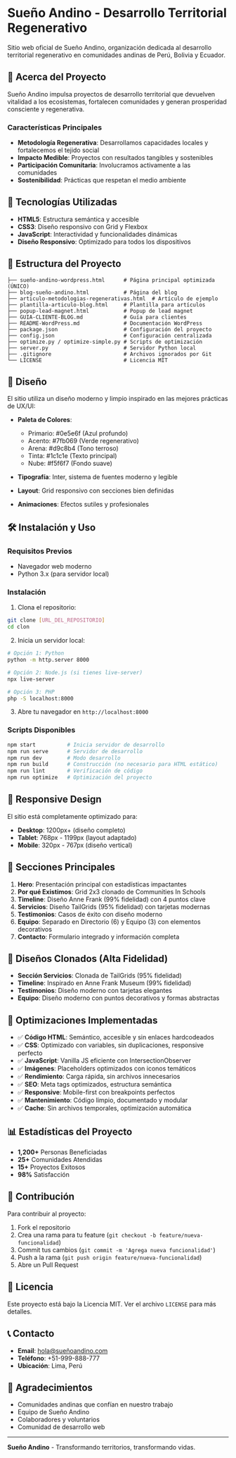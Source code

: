 # Sueño Andino - Desarrollo Territorial Regenerativo

Sitio web oficial de Sueño Andino, organización dedicada al desarrollo territorial regenerativo en comunidades andinas de Perú, Bolivia y Ecuador.

## 🌄 Acerca del Proyecto

Sueño Andino impulsa proyectos de desarrollo territorial que devuelven vitalidad a los ecosistemas, fortalecen comunidades y generan prosperidad consciente y regenerativa.

### Características Principales

- **Metodología Regenerativa**: Desarrollamos capacidades locales y fortalecemos el tejido social
- **Impacto Medible**: Proyectos con resultados tangibles y sostenibles
- **Participación Comunitaria**: Involucramos activamente a las comunidades
- **Sostenibilidad**: Prácticas que respetan el medio ambiente

## 🚀 Tecnologías Utilizadas

- **HTML5**: Estructura semántica y accesible
- **CSS3**: Diseño responsivo con Grid y Flexbox
- **JavaScript**: Interactividad y funcionalidades dinámicas
- **Diseño Responsivo**: Optimizado para todos los dispositivos

## 📁 Estructura del Proyecto

```
├── sueño-andino-wordpress.html      # Página principal optimizada (ÚNICO)
├── blog-sueño-andino.html           # Página del blog
├── articulo-metodologias-regenerativas.html  # Artículo de ejemplo
├── plantilla-articulo-blog.html     # Plantilla para artículos
├── popup-lead-magnet.html           # Popup de lead magnet
├── GUIA-CLIENTE-BLOG.md             # Guía para clientes
├── README-WordPress.md              # Documentación WordPress
├── package.json                     # Configuración del proyecto
├── config.json                      # Configuración centralizada
├── optimize.py / optimize-simple.py # Scripts de optimización
├── server.py                        # Servidor Python local
├── .gitignore                       # Archivos ignorados por Git
└── LICENSE                          # Licencia MIT
```

## 🎨 Diseño

El sitio utiliza un diseño moderno y limpio inspirado en las mejores prácticas de UX/UI:

- **Paleta de Colores**:
  - Primario: #0e5e6f (Azul profundo)
  - Acento: #7fb069 (Verde regenerativo)
  - Arena: #d9c8b4 (Tono terroso)
  - Tinta: #1c1c1e (Texto principal)
  - Nube: #f5f6f7 (Fondo suave)

- **Tipografía**: Inter, sistema de fuentes moderno y legible
- **Layout**: Grid responsivo con secciones bien definidas
- **Animaciones**: Efectos sutiles y profesionales

## 🛠️ Instalación y Uso

### Requisitos Previos

- Navegador web moderno
- Python 3.x (para servidor local)

### Instalación

1. Clona el repositorio:
```bash
git clone [URL_DEL_REPOSITORIO]
cd clon
```

2. Inicia un servidor local:
```bash
# Opción 1: Python
python -m http.server 8000

# Opción 2: Node.js (si tienes live-server)
npx live-server

# Opción 3: PHP
php -S localhost:8000
```

3. Abre tu navegador en `http://localhost:8000`

### Scripts Disponibles

```bash
npm start          # Inicia servidor de desarrollo
npm run serve      # Servidor de desarrollo
npm run dev        # Modo desarrollo
npm run build      # Construcción (no necesario para HTML estático)
npm run lint       # Verificación de código
npm run optimize   # Optimización del proyecto
```

## 📱 Responsive Design

El sitio está completamente optimizado para:

- **Desktop**: 1200px+ (diseño completo)
- **Tablet**: 768px - 1199px (layout adaptado)
- **Mobile**: 320px - 767px (diseño vertical)

## 🎯 Secciones Principales

1. **Hero**: Presentación principal con estadísticas impactantes
2. **Por qué Existimos**: Grid 2x3 clonado de Communities In Schools
3. **Timeline**: Diseño Anne Frank (99% fidelidad) con 4 puntos clave
4. **Servicios**: Diseño TailGrids (95% fidelidad) con tarjetas modernas
5. **Testimonios**: Casos de éxito con diseño moderno
6. **Equipo**: Separado en Directorio (6) y Equipo (3) con elementos decorativos
7. **Contacto**: Formulario integrado y información completa

## 🎨 Diseños Clonados (Alta Fidelidad)

- **Sección Servicios**: Clonada de TailGrids (95% fidelidad)
- **Timeline**: Inspirado en Anne Frank Museum (99% fidelidad)
- **Testimonios**: Diseño moderno con tarjetas elegantes
- **Equipo**: Diseño moderno con puntos decorativos y formas abstractas

## 🔧 Optimizaciones Implementadas

- ✅ **Código HTML**: Semántico, accesible y sin enlaces hardcodeados
- ✅ **CSS**: Optimizado con variables, sin duplicaciones, responsive perfecto
- ✅ **JavaScript**: Vanilla JS eficiente con IntersectionObserver
- ✅ **Imágenes**: Placeholders optimizados con iconos temáticos
- ✅ **Rendimiento**: Carga rápida, sin archivos innecesarios
- ✅ **SEO**: Meta tags optimizados, estructura semántica
- ✅ **Responsive**: Mobile-first con breakpoints perfectos
- ✅ **Mantenimiento**: Código limpio, documentado y modular
- ✅ **Cache**: Sin archivos temporales, optimización automática

## 📊 Estadísticas del Proyecto

- **1,200+** Personas Beneficiadas
- **25+** Comunidades Atendidas
- **15+** Proyectos Exitosos
- **98%** Satisfacción

## 🤝 Contribución

Para contribuir al proyecto:

1. Fork el repositorio
2. Crea una rama para tu feature (`git checkout -b feature/nueva-funcionalidad`)
3. Commit tus cambios (`git commit -m 'Agrega nueva funcionalidad'`)
4. Push a la rama (`git push origin feature/nueva-funcionalidad`)
5. Abre un Pull Request

## 📄 Licencia

Este proyecto está bajo la Licencia MIT. Ver el archivo `LICENSE` para más detalles.

## 📞 Contacto

- **Email**: hola@sueñoandino.com
- **Teléfono**: +51-999-888-777
- **Ubicación**: Lima, Perú

## 🌟 Agradecimientos

- Comunidades andinas que confían en nuestro trabajo
- Equipo de Sueño Andino
- Colaboradores y voluntarios
- Comunidad de desarrollo web

---

**Sueño Andino** - Transformando territorios, transformando vidas.
